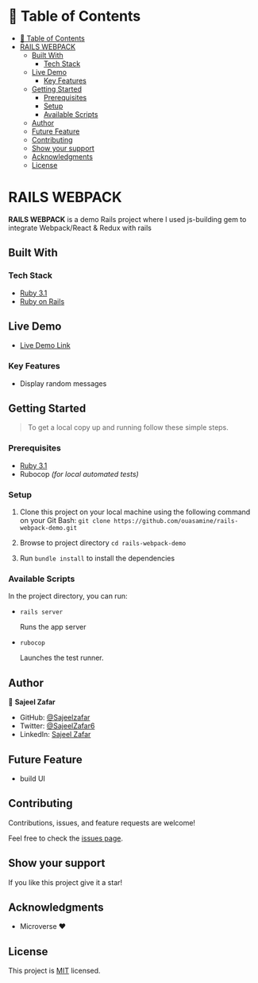 # 📗 Table of Contents

- [📗 Table of Contents](#-table-of-contents)
- [RAILS WEBPACK](#rails-webpack)
  - [Built With](#built-with)
    - [Tech Stack](#tech-stack)
  - [Live Demo](#live-demo)
    - [Key Features](#key-features)
  - [Getting Started](#getting-started)
    - [Prerequisites](#prerequisites)
    - [Setup](#setup)
    - [Available Scripts](#available-scripts)
  - [Author](#author)
  - [Future Feature](#future-feature)
  - [Contributing](#contributing)
  - [Show your support ](#show-your-support-)
  - [Acknowledgments](#acknowledgments)
  - [License](#license)


# RAILS WEBPACK


**RAILS WEBPACK** is a demo Rails project where I used js-building gem to integrate Webpack/React & Redux with rails

## Built With

### Tech Stack 

<ul>
  <li><a href="https://www.ruby-lang.org/en/news/2022/11/24/ruby-3-1-3-released/">Ruby 3.1</a></li>
  <li><a href="https://www.ruby-lang.org/en/">Ruby on Rails</a></li>
</ul>

## Live Demo 

- [Live Demo Link](https://ouasamine.github.io/new-app)

### Key Features

- Display random messages

## Getting Started 

> To get a local copy up and running follow these simple steps.

### Prerequisites

  - <a href="https://www.ruby-lang.org/en/news/2022/11/24/ruby-3-1-3-released/">Ruby 3.1</a>
  - Rubocop _(for local automated tests)_

### Setup

1. Clone this project on your local machine using the following command on your Git Bash: `git clone https://github.com/ouasamine/rails-webpack-demo.git`

2. Browse to project directory `cd rails-webpack-demo`

3. Run `bundle install` to install the dependencies


### Available Scripts

In the project directory, you can run:

- `rails server`

  Runs the app server

- `rubocop`

  Launches the test runner.

## Author

👤 **Sajeel Zafar**

- GitHub: [@Sajeelzafar](https://github.com/Sajeelzafar)
- Twitter: [@SajeelZafar6](https://twitter.com/SajeelZafar6)
- LinkedIn: [Sajeel Zafar](https://www.linkedin.com/in/sajeelzafar/)

## Future Feature

- build UI 

## Contributing 

Contributions, issues, and feature requests are welcome!

Feel free to check the [issues page](../../issues/).

## Show your support <a name="support"></a>

If you like this project give it a star!

## Acknowledgments 

- Microverse :heart:

## License 

This project is [MIT](./LICENSE) licensed.
